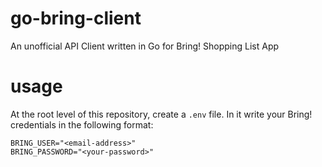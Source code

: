 # go-bring-client
An unofficial API Client written in Go for Bring! Shopping List App

# usage 
At the root level of this repository, create a `.env` file. In it write your Bring! credentials in the following format:
```
BRING_USER="<email-address>"
BRING_PASSWORD="<your-password>"
```

